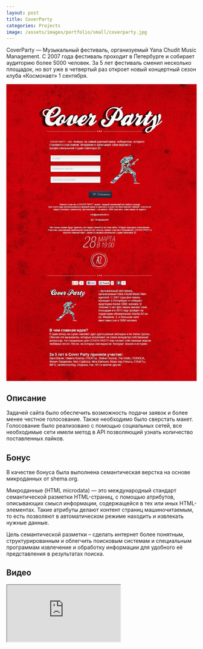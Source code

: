 ```yaml
---
layout: post
title: CoverParty
categories: Projects
image: /assets/images/portfolio/small/coverparty.jpg
---
```


CoverParty — Музыкальный фестиваль, организуемый Yana Chudit Music Management. С 2007 года фестиваль проходит в Петербурге и собирает аудиторию более 5000 человек. За 5 лет фестиваль сменил несколько площадок, но вот уже в четвертый раз откроет новый концертный сезон клуба «Космонавт» 1 сентября.

<!--more-->

<img src="/assets/images/portfolio/shape-21-1-1jpg1280x1280_q85.jpg" class="img-responsive">

## Описание
Задачей сайта было обеспечить возможность подачи заявок и более менее честное голосование. Также необходимо было сверстать макет. Голосование было реализовано с помощью социальных сетей, все необходимые сети имели метод в API позволяющий узнать количество поставленных лайков.

## Бонус
В качестве бонуса была выполнена семантическая верстка на основе микроданных от shema.org.

Микроданные (HTML microdata) — это международный стандарт семантической разметки HTML-страниц, с помощью атрибутов, описывающих смысл информации, содержащейся в тех или иных HTML-элементах. Такие атрибуты делают контент страниц машиночитаемым, то есть позволяют в автоматическом режиме находить и извлекать нужные данные.

Цель семантической разметки – сделать интернет более понятным, структурированным и облегчить поисковым системам и специальным программам извлечение и обработку информации для удобного её представления в результатах поиска.

## Видео


<div class="embed-responsive embed-responsive-4by3">
  <iframe class="embed-responsive-item" src="http://www.screenr.com/embed/9Ol7"></iframe>
</div>
